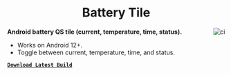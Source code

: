 <h1 align="center">Battery Tile</h1>

<a href="https://github.com/pgaskin/batterytile/actions/workflows/ci.yml"><img align="right" src="https://github.com/pgaskin/batterytile/actions/workflows/ci.yml/badge.svg" alt="ci"></a>

**Android battery QS tile (current, temperature, time, status).**

- Works on Android 12+.
- Toggle between current, temperature, time, and status.

[**`Download Latest Build`**](https://nightly.link/pgaskin/batterytile/workflows/ci/master/app-debug)
